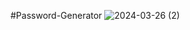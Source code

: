 #Password-Generator
![2024-03-26 (2)](https://github.com/Adityasingh09123/Password-Generator/assets/103110193/63d0b6ae-a3a8-4e3d-bfe2-c39c55570b61)

